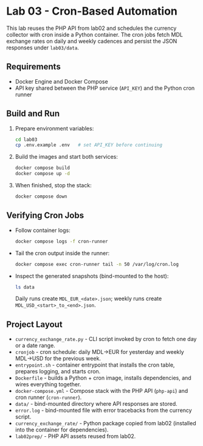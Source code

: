 # Lab 03 - Cron-Based Automation

This lab reuses the PHP API from lab02 and schedules the currency collector with cron inside a Python container. The cron jobs fetch MDL exchange rates on daily and weekly cadences and persist the JSON responses under `lab03/data`.

## Requirements
- Docker Engine and Docker Compose
- API key shared between the PHP service (`API_KEY`) and the Python cron runner

## Build and Run
1. Prepare environment variables:
   ```bash
   cd lab03
   cp .env.example .env   # set API_KEY before continuing
   ```
2. Build the images and start both services:
   ```bash
   docker compose build
   docker compose up -d
   ```
3. When finished, stop the stack:
   ```bash
   docker compose down
   ```

## Verifying Cron Jobs
- Follow container logs:
  ```bash
  docker compose logs -f cron-runner
  ```
- Tail the cron output inside the runner:
  ```bash
  docker compose exec cron-runner tail -n 50 /var/log/cron.log
  ```
- Inspect the generated snapshots (bind-mounted to the host):
  ```bash
  ls data
  ```
  Daily runs create `MDL_EUR_<date>.json`; weekly runs create `MDL_USD_<start>_to_<end>.json`.

## Project Layout
- `currency_exchange_rate.py` - CLI script invoked by cron to fetch one day or a date range.
- `cronjob` - cron schedule: daily MDL->EUR for yesterday and weekly MDL->USD for the previous week.
- `entrypoint.sh` - container entrypoint that installs the cron table, prepares logging, and starts cron.
- `Dockerfile` - builds a Python + cron image, installs dependencies, and wires everything together.
- `docker-compose.yml` - Compose stack with the PHP API (`php-api`) and cron runner (`cron-runner`).
- `data/` - bind-mounted directory where API responses are stored.
- `error.log` - bind-mounted file with error tracebacks from the currency script.
- `currency_exchange_rate/` - Python package copied from lab02 (installed into the container for dependencies).
- `lab02prep/` - PHP API assets reused from lab02.
